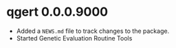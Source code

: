 # qgert 0.0.0.9000

* Added a `NEWS.md` file to track changes to the package.
* Started Genetic Evaluation Routine Tools
